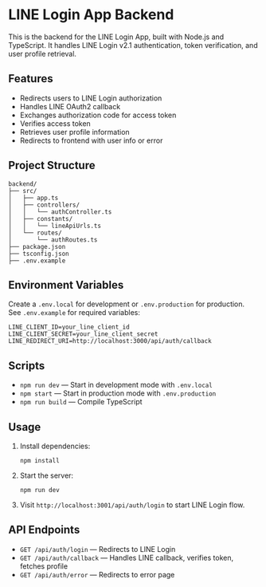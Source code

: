 # LINE Login App Backend

This is the backend for the LINE Login App, built with Node.js and TypeScript. It handles LINE Login v2.1 authentication, token verification, and user profile retrieval.

## Features

- Redirects users to LINE Login authorization
- Handles LINE OAuth2 callback
- Exchanges authorization code for access token
- Verifies access token
- Retrieves user profile information
- Redirects to frontend with user info or error

## Project Structure

```
backend/
├── src/
│   ├── app.ts
│   ├── controllers/
│   │   └── authController.ts
│   ├── constants/
│   │   └── lineApiUrls.ts
│   └── routes/
│       └── authRoutes.ts
├── package.json
├── tsconfig.json
├── .env.example
```

## Environment Variables

Create a `.env.local` for development or `.env.production` for production.  
See `.env.example` for required variables:

```
LINE_CLIENT_ID=your_line_client_id
LINE_CLIENT_SECRET=your_line_client_secret
LINE_REDIRECT_URI=http://localhost:3000/api/auth/callback
```

## Scripts

- `npm run dev` — Start in development mode with `.env.local`
- `npm start` — Start in production mode with `.env.production`
- `npm run build` — Compile TypeScript

## Usage

1. Install dependencies:
   ```
   npm install
   ```
2. Start the server:
   ```
   npm run dev
   ```
3. Visit `http://localhost:3001/api/auth/login` to start LINE Login flow.

## API Endpoints

- `GET /api/auth/login` — Redirects to LINE Login
- `GET /api/auth/callback` — Handles LINE callback, verifies token, fetches profile
- `GET /api/auth/error` — Redirects to error page

##